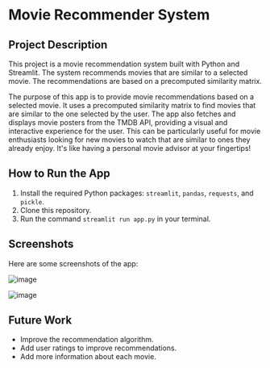 # Movie Recommender System

## Project Description

This project is a movie recommendation system built with Python and Streamlit. The system recommends movies that are similar to a selected movie. The recommendations are based on a precomputed similarity matrix.

The purpose of this app is to provide movie recommendations based on a selected movie. It uses a precomputed similarity matrix to find movies that are similar to the one selected by the user. The app also fetches and displays movie posters from the TMDB API, providing a visual and interactive experience for the user. This can be particularly useful for movie enthusiasts looking for new movies to watch that are similar to ones they already enjoy. It's like having a personal movie advisor at your fingertips!

## How to Run the App

1. Install the required Python packages: `streamlit`, `pandas`, `requests`, and `pickle`.
2. Clone this repository.
3. Run the command `streamlit run app.py` in your terminal.

## Screenshots

Here are some screenshots of the app:

![image](https://github.com/Aim-Swarup/Movie_recommendation_system/assets/129587128/66521604-1ca8-427d-81e5-5d4bbb505929)


![image](https://github.com/Aim-Swarup/Movie_recommendation_system/assets/129587128/8b4c2fcb-1cbd-45d3-972e-5da821c5d164)


## Future Work

- Improve the recommendation algorithm.
- Add user ratings to improve recommendations.
- Add more information about each movie.
